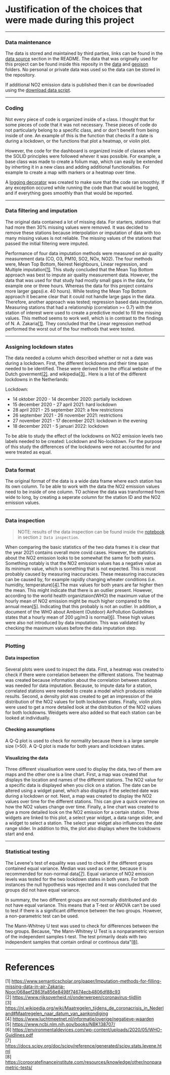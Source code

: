# Justification of the choices that were made during this project


* * *
### Data maintenance 

The data is stored and maintained by third parties, links can be found in the [data source](../README.md#source) section in the README. The data that was originally used 
for this project can be found inside this reposity in the [data](../data/) and [geojson](../geojson/) folders. No personal or private data was used so the data can be 
stored in the repository. 

If additional NO2 emission data is published then it can be downloaded using the [download data script](../scripts/download_data.py). 

* * *
### Coding

Not every piece of code is organized inside of a class. I thought that for some pieces of code that it was not necessary. 
These pieces of code do not particularly belong to a specific class, and or don't benefit from being inside of one. An example of this is the function that checks if a 
date is during a lockdown, or the functions that plot a heatmap, or violin plot. 

However, the code for the dashboard is organized inside of classes where the SOLID principles were followed whever it was possible. 
For example, a base class was made to create a folium map, which can easily be extended by inherting it in a new class and adding additional functionalties. 
For example to create a map with markers or a heatmap over time. 

A [logging decorator](scripts/logger.py) was created to make sure that the code ran smoothly. If any exception occured while running the code than that would be logged, 
and if everything goes smoothly than that would be reported.

* * *
### Data filtering and imputation

The original data contained a lot of missing data. For starters, stations that had more then 30% missing values were removed. 
It was decided to remove these stations because interpolation or imputation of data with too many missing values is not reliable. 
The missing values of the stations that passed the initial filtering were imputed. 

Performance of four data imputation methods were measured on air quality measurement data (CO, O3, PM10, SO2, NOx, NO2). The four methods were, Mean Top Bottom, 
Neirest Neighbours, Linear regression, and Multiple imputation[[1]](#references). This study concluded that the Mean Top Bottom approach was best to impute air quality measurement data. 
However, the data that was used for that study had mostly small gaps in the data, for example one or three hours. Whereas the data for this project contains more larger 
gaps(i.e. 40 hours). While testing the Mean Top Bottom approach it became clear that it could not handle large gaps in the data. Therefore, another approach was tested; 
regression based data imputation. Measuring stations that had a relationship (correlation >= 0.7) with the station of interest were used to create a predictive model to 
fill the missing values. This method seems to work well, which is in contrast to the findings of N. A. Zakaria[[1]](#references). They concluded that the Linear regression method 
performed the worst out of the four methods that were tested. 

* * *
### Assigning lockdown states

The data needed a column which described whether or not a date was during a lockdown. First, the different lockdowns and their time span needed to be identified.
These were derived from the offical website of the Dutch goverment[[2]](#references). and wikipedia[[3]](#references)..
Here is a list of the different lockdowns in the Netherlands:

Lockdown:
* 14 oktober 2020 - 14 december 2020: partially lockdown
* 15 december 2020 - 27 april 2021: hard lockdown
* 28 april 2021 - 25 september 2021: a few restrictions
* 26 september 2021 - 26 november 2021: restrictions
* 27 november 2021 - 17 december 2021: lockdown in the evening
* 18 december 2021 -  5 januari 2022: lockdown

To be able to study the effect of the lockdowns on NO2 emission levels two labels needed to be created: Lockdown and No-lockdown.
For the purpose of this study the differences of the lockdowns were not accounted for and were treated as equal. 


* * * 
### Data format

The original format of the data is a wide data frame where each station has its own column. To be able to work with the data the NO2 emission values need to be inside of one 
column. TO achieve the data was transformed from wide to long, by creating a seperate column for the station ID and the NO2 emission values. 


* * *
### Data inspection

> NOTE: results of the data inspection can be found inside the [notebook](../NO2_emission_corona.ipynb) in section `2 Data inspection`.

When comparing the basic statistics of the two data frames it is clear that the year 2021 contains overall more covid cases. 
However, the statistics about the NO2 emission looks to be somewhat the same for both years. Something notably is that the NO2 emission values has a negative 
value as its minimum value, which is something that is not expected. This is most probably caused by measuring inaccuracies. These measuring inaccuracies can be caused by, 
for example rapidly changing wheater conditions (i.e. humidity, temperature)[[4]](#references).The max values for both years are far higher then the mean. This might indicate 
that there is an outlier present. However, according to the world health organiztaion(WHO) the maximum value of the hourly mean of NO2 emission might be much higher compared 
to the annual mean[[5]](#references). Indicating that this probably is not an outlier. In addition, a document of the WHO about Ambient (Outdoor) AirPollution Guidelines states that a hourly 
mean of 200 μg/m3 is normal[[6]](#references). These high values were also not introduced by data imputation. This was validated by checking the maximum values before the data imputation step. 

* * *
### Plotting 

#### Data inspection
Several plots were used to inspect the data. First, a heatmap was created to check if there were correlation between the different stations. 
The heatmap was created because information about the correlation between stations was needed for data imputation. Because, to impute data for a station, 
correlated stations were needed to create a model which produces reliable results. Second, a density plot was created to get an impression of the distribution of the NO2 
values for both lockdown states. Finally, violin plots were used to get a more detailed look at the distribution of the NO2 values for both lockdowns. Weidgets were also added
so that each station can be looked at individually. 

#### Checking assumptions
A Q-Q plot is used to check for normality because there is a large sample size (>50). A Q-Q plot is made for both years and lockdown states. 

#### Visualizing the data
Three different visualisation were used to display the data, two of them are maps and the other one is a line chart. First, a map was created that displays the location and names of the different stations. The NO2 value for a specific data is displayed when you click on a station. The date can be altered using a widget panel, which also displays if the selected date was during a lockdown or not. Next, a map was created to display the NO2 values over time for the different stations. This can give a quick overview on how the NO2 values change over time. Finally, a line chart was created to give a more detailed look on the NO2 emission for a certain station. Three widgets are linked to this plot, a select year widget, a data range slider, and a widget to select a station. The select year widget also influences the date range slider. In addition to this, the plot also displays where the lcokdowns start and end. 

* * *
### Statistical testing

The Levene's test of equality was used to check if the different groups contained equal variance. Median was used as center, because it is recommended for non-normal data[[7]](#references). Equal variance of NO2 emission levels was tested for the two lockdown states in both years. For both instances the null hypothesis was rejected and it was concluded that the groups did not have equal variance. 

In summary, the two different groups are not normally distributed and do not have equal variance. This means that a T-test or ANOVA can't be used to test if there is a significant difference between the two groups. However, a non-parametric test can be used.  

The Mann-Whitney U test was used to check for differences between the two groups. Because, "the Mann-Whitney U Test is a nonparametric version of the independent samples t-test. The test primarily deals with two independent samples that contain ordinal or continous data"[[8]](#references).

* * *
# References

[1] https://www.semanticscholar.org/paper/Imputation-methods-for-filling-missing-data-in-air-Zakaria-Noor/068aef2863fa856e8498f74674ecb4806df88c93  
[2] https://www.rijksoverheid.nl/onderwerpen/coronavirus-tijdlijn    
[3] https://nl.wikipedia.org/wiki/Maatregelen_tijdens_de_coronacrisis_in_Nederland#Maatregelen_naar_datum_van_aankondiging  
[4] https://www.luchtmeetnet.nl/informatie/overige/negatieve-waarden  
[5] https://www.ncbi.nlm.nih.gov/books/NBK138707/  
[6] https://environmentaldevices.com/wp-content/uploads/2020/05/WHO-Guidlines.pdf  
[7] https://docs.scipy.org/doc/scipy/reference/generated/scipy.stats.levene.html  
[8] https://corporatefinanceinstitute.com/resources/knowledge/other/nonparametric-tests/

